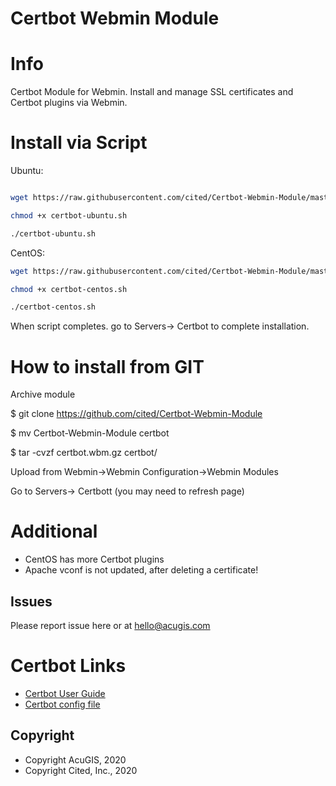 
# Certbot Webmin Module

# Info
Certbot Module for Webmin.  Install and manage SSL certificates and Certbot plugins via Webmin.

# Install via Script

Ubuntu:

```bash

wget https://raw.githubusercontent.com/cited/Certbot-Webmin-Module/master/scripts/certbot-ubuntu.sh

chmod +x certbot-ubuntu.sh

./certbot-ubuntu.sh
```

CentOS:

```bash
wget https://raw.githubusercontent.com/cited/Certbot-Webmin-Module/master/scripts/certbot-centos.sh

chmod +x certbot-centos.sh

./certbot-centos.sh

```

When script completes. go to Servers-> Certbot to complete installation.

# How to install from GIT
Archive module

$ git clone https://github.com/cited/Certbot-Webmin-Module

$ mv Certbot-Webmin-Module certbot

$ tar -cvzf certbot.wbm.gz certbot/


Upload from Webmin->Webmin Configuration->Webmin Modules

Go to Servers-> Certbott (you may need to refresh page)

# Additional
- CentOS has more Certbot plugins
- Apache vconf is not updated, after deleting a certificate!

## **Issues**
Please report issue here or at hello@acugis.com

# Certbot Links
- [Certbot User Guide](https://certbot.eff.org/docs/using.html)
- [Certbot config file](https://certbot.eff.org/docs/using.html#config-file)

Copyright
---------

* Copyright AcuGIS, 2020
* Copyright Cited, Inc., 2020

